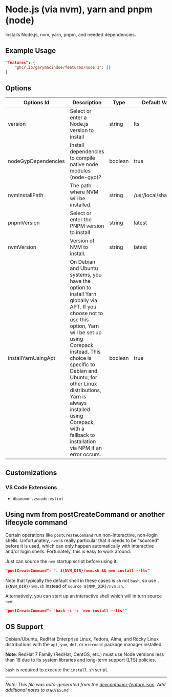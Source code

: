 
# Node.js (via nvm), yarn and pnpm (node)

Installs Node.js, nvm, yarn, pnpm, and needed dependencies.

## Example Usage

```json
"features": {
    "ghcr.io/garymacindoe/features/node:1": {}
}
```

## Options

| Options Id | Description | Type | Default Value |
|-----|-----|-----|-----|
| version | Select or enter a Node.js version to install | string | lts |
| nodeGypDependencies | Install dependencies to compile native node modules (node-gyp)? | boolean | true |
| nvmInstallPath | The path where NVM will be installed. | string | /usr/local/share/nvm |
| pnpmVersion | Select or enter the PNPM version to install | string | latest |
| nvmVersion | Version of NVM to install. | string | latest |
| installYarnUsingApt | On Debian and Ubuntu systems, you have the option to install Yarn globally via APT. If you choose not to use this option, Yarn will be set up using Corepack instead. This choice is specific to Debian and Ubuntu; for other Linux distributions, Yarn is always installed using Corepack, with a fallback to installation via NPM if an error occurs. | boolean | true |

## Customizations

### VS Code Extensions

- `dbaeumer.vscode-eslint`

## Using nvm from postCreateCommand or another lifecycle command

Certain operations like `postCreateCommand` run non-interactive, non-login shells. Unfortunately, `nvm` is really particular that it needs to be "sourced" before it is used, which can only happen automatically with interactive and/or login shells. Fortunately, this is easy to work around:

Just can source the `nvm` startup script before using it:

```json
"postCreateCommand": ". ${NVM_DIR}/nvm.sh && nvm install --lts"
```

Note that typically the default shell in these cases is `sh` not `bash`, so use `. ${NVM_DIR}/nvm.sh` instead of `source ${NVM_DIR}/nvm.sh`.

Alternatively, you can start up an interactive shell which will in turn source `nvm`:

```json
"postCreateCommand": "bash -i -c 'nvm install --lts'"
```



## OS Support

Debian/Ubuntu, RedHat Enterprise Linux, Fedora, Alma, and Rocky Linux distributions with the `apt`, `yum`, `dnf`, or `microdnf` package manager installed.

**Note**:  RedHat 7 Family (RedHat, CentOS, etc.) must use Node versions less than 18 due to its system libraries and long-term support (LTS) policies.

`bash` is required to execute the `install.sh` script.


---

_Note: This file was auto-generated from the [devcontainer-feature.json](https://github.com/garymacindoe/features/blob/main/src/node/devcontainer-feature.json).  Add additional notes to a `NOTES.md`._
